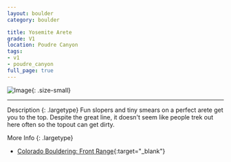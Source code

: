 ```yaml
---
layout: boulder
category: boulder

title: Yosemite Arete
grade: V1
location: Poudre Canyon
tags:
- v1
- poudre_canyon
full_page: true
---
```


![Image](https://pub-512d85031b1440409fe8612f837b8235.r2.dev/yosemite_arete_poudre_canyon_v1.jpg){: .size-small}

---


Description
{: .largetype}
Fun slopers and tiny smears on a perfect arete get you to the top. Despite the great line, it doesn't seem like people trek out here often so the topout can get dirty.


More Info
{: .largetype}
- [Colorado Bouldering: Front Range](https://stores.sharpendbooks.com/colorado-bouldering-front-range/){:target="_blank"}
